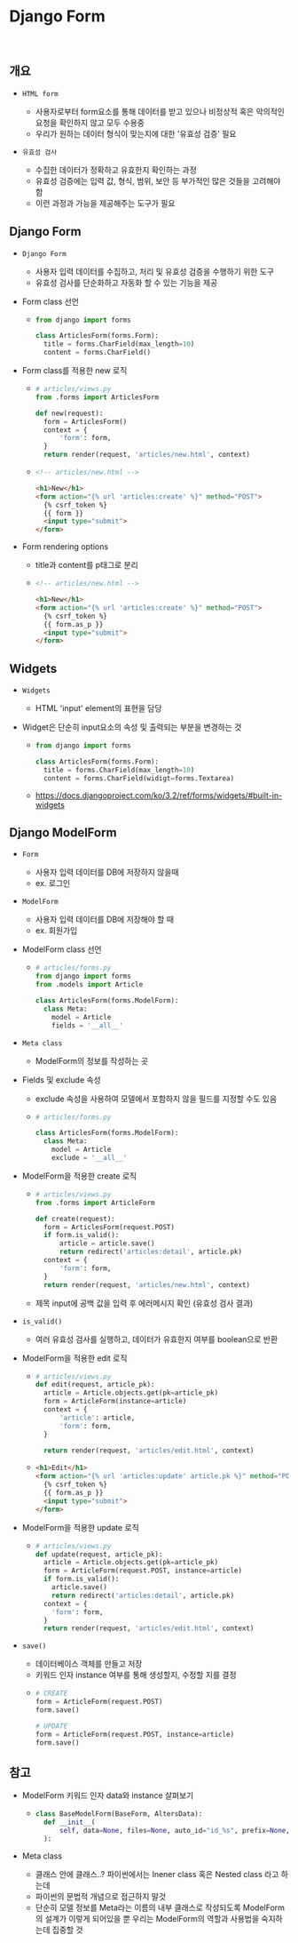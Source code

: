 # Django Form

<br>

## 개요
- `HTML form`
  - 사용자로부터 form요소를 통해 데이터를 받고 있으나 비정상적 혹은 악의적인 요청을 확인하지 않고 모두 수용중
  - 우리가 원하는 데이터 형식이 맞는지에 대한 '유효성 검증' 필요

- `유효성 검사`
  - 수집한 데이터가 정확하고 유효한지 확인하는 과정
  - 유효성 검증에는 입력 값, 형식, 범위, 보안 등 부가적인 많은 것들을 고려해야 함
  - 이런 과정과 가능을 제공해주는 도구가 필요


## Django Form
- `Django Form`
  - 사용자 입력 데이터를 수집하고, 처리 및 유효성 검증을 수행하기 위한 도구
  - 유효성 검사를 단순화하고 자동화 할 수 있는 기능을 제공

- Form class 선언
  - ```python
    from django import forms

    class ArticlesForm(forms.Form):
      title = forms.CharField(max_length=10)
      content = forms.CharField()
    ```

- Form class를 적용한 new 로직
  - ```python
    # articles/views.py
    from .forms import ArticlesForm

    def new(request):
      form = ArticlesForm()
      context = {
          'form': form,
      }
      return render(request, 'articles/new.html', context)
    ```
  - ```html
    <!-- articles/new.html -->
    
    <h1>New</h1>
    <form action="{% url 'articles:create' %}" method="POST">
      {% csrf_token %}
      {{ form }}
      <input type="submit">
    </form>
    ```

- Form rendering options
  - title과 content를 p태그로 분리
  - ```html
    <!-- articles/new.html -->
    
    <h1>New</h1>
    <form action="{% url 'articles:create' %}" method="POST">
      {% csrf_token %}
      {{ form.as_p }}
      <input type="submit">
    </form>
    ```


## Widgets
- `Widgets`
  - HTML 'input' element의 표현을 담당

- Widget은 단순히 input요소의 속성 및 출력되는 부분을 변경하는 것
  - ```python
    from django import forms

    class ArticlesForm(forms.Form):
      title = forms.CharField(max_length=10)
      content = forms.CharField(widigt=forms.Textarea)
    ```
  - https://docs.djangoproject.com/ko/3.2/ref/forms/widgets/#built-in-widgets


## Django ModelForm
- `Form`
  - 사용자 입력 데이터를 DB에 저장하지 않을때
  - ex. 로그인
- `ModelForm`
  - 사용자 입력 데이터를 DB에 저장해야 할 때
  - ex. 회원가입

- ModelForm class 선언
  - ```python
    # articles/forms.py
    from django import forms
    from .models import Article

    class ArticlesForm(forms.ModelForm):
      class Meta:
        model = Article
        fields = '__all__'
    ```

- `Meta class`
  - ModelForm의 정보를 작성하는 곳

- Fields 및 exclude 속성
  - exclude 속성을 사용하여 모델에서 포함하지 않을 필드를 지정할 수도 있음
  - ```python
    # articles/forms.py

    class ArticlesForm(forms.ModelForm):
      class Meta:
        model = Article
        exclude = '__all__'
    ```

- ModelForm을 적용한 create 로직
  - ```python
    # articles/views.py
    from .forms import ArticleForm

    def create(request):
      form = ArticlesForm(request.POST)
      if form.is_valid():
          article = article.save()
          return redirect('articles:detail', article.pk)
      context = {
          'form': form,
      }
      return render(request, 'articles/new.html', context)
    ```
  - 제목 input에 공백 값을 입력 후 에러메시지 확인 (유효성 검사 결과)

- `is_valid()`
  - 여러 유효성 검사를 실행하고, 데이터가 유효한지 여부를 boolean으로 반환

- ModelForm을 적용한 edit 로직
  - ```python
    # articles/views.py
    def edit(request, article_pk):
      article = Article.objects.get(pk=article_pk)
      form = ArticleForm(instance=article)
      context = {
          'article': article,
          'form': form,
      }

      return render(request, 'articles/edit.html', context)
    ```
  - ```html
    <h1>Edit</h1>
    <form action="{% url 'articles:update' article.pk %}" method="POST">
      {% csrf_token %}
      {{ form.as_p }}
      <input type="submit">
    </form> 
    ```

- ModelForm을 적용한 update 로직
  - ```python
    # articles/views.py
    def update(request, article_pk):
      article = Article.objects.get(pk=article_pk)
      form = ArticleForm(request.POST, instance=article)
      if form.is_valid():
        article.save()
        return redirect('articles:detail', article.pk)
      context = {
        'form': form,
      }
      return render(request, 'articles/edit.html', context)
    ```

- `save()`
  - 데이터베이스 객체를 만들고 저장
  - 키워드 인자 instance 여부를 통해 생성할지, 수정할 지를 결정
  - ```python
    # CREATE
    form = ArticleForm(request.POST)
    form.save()

    # UPDATE
    form = ArticleForm(request.POST, instance=article)
    form.save()
    ```

## 참고
- ModelForm 키워드 인자 data와 instance 살펴보기
  - ```python
    class BaseModelForm(BaseForm, AltersData):
      def __init__(
          self, data=None, files=None, auto_id="id_%s", prefix=None, initial=None, error_class=ErrorList, label_suffix=None, empty_permitted=False, instance=None, use_required_attribute=None, renderer=None,
      ):
    ```

- Meta class
  - 클래스 안에 클래스..? 파이썬에서는 Inener class 혹은 Nested class 라고 하는데
  - 파이썬의 문법적 개념으로 접근하지 말것
  - 단순히 모델 정보를 Meta라는 이름의 내부 클래스로 작성되도록 ModelForm의 설계가 이렇게 되어있을 뿐 우리는 ModelForm의 역할과 사용법을 숙지하는데 집중할 것